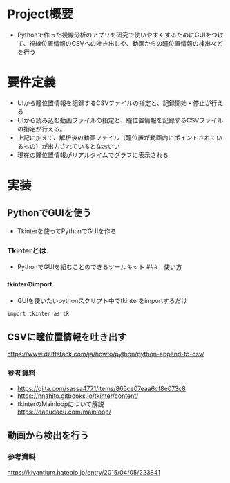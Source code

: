 # Project概要
- Pythonで作った視線分析のアプリを研究で使いやすくするためにGUIをつけて、視線位置情報のCSVへの吐き出しや、動画からの瞳位置情報の検出などを行う
# 要件定義
- UIから瞳位置情報を記録するCSVファイルの指定と、記録開始・停止が行える
- UIから読み込む動画ファイルの指定と、瞳位置情報を記録するCSVファイルの指定が行える。
- 上記に加えて、解析後の動画ファイル（瞳位置が動画内にポイントされているもの）が出力されているとなおいい
- 現在の瞳位置情報がリアルタイムでグラフに表示される
# 実装
## PythonでGUIを使う
- Tkinterを使ってPythonでGUIを作る
### Tkinterとは
- PythonでGUIを組むことのできるツールキット
###　使い方
#### tkinterのimport
- GUIを使いたいpythonスクリプト中でtkinterをimportするだけ
```
import tkinter as tk
```
## CSVに瞳位置情報を吐き出す
https://www.delftstack.com/ja/howto/python/python-append-to-csv/
### 参考資料
- https://qiita.com/sassa4771/items/865ce07eaa6cf8e073c8
- https://nnahito.gitbooks.io/tkinter/content/
- tkinterのMainloopについて解説<br>
https://daeudaeu.com/mainloop/
## 動画から検出を行う
### 参考資料
https://kivantium.hateblo.jp/entry/2015/04/05/223841